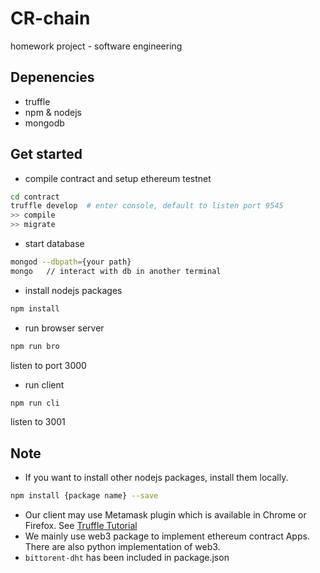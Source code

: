# CR-chain
homework project - software engineering

## Depenencies
* truffle
* npm & nodejs
* mongodb

## Get started
* compile contract and setup ethereum testnet
```bash
cd contract
truffle develop  # enter console, default to listen port 9545
>> compile
>> migrate
```

* start database
```bash
mongod --dbpath={your path}
mongo   // interact with db in another terminal
```

* install nodejs packages
```bash
npm install
```

* run browser server
```bash
npm run bro
```
listen to port 3000

* run client
```bash
npm run cli
```
listen to 3001

## Note
* If you want to install other nodejs packages, install them locally.
```bash
npm install {package name} --save
 ```
* Our client may use Metamask plugin which is available in Chrome or Firefox. See [Truffle Tutorial](http://truffleframework.com/tutorials/pet-shop)
* We mainly use web3 package to implement ethereum contract Apps. There are also python implementation of web3.
* ```bittorent-dht``` has been included in package.json
